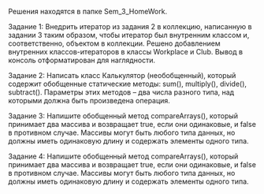 Решения находятся в папке Sem_3_HomeWork.

Задание 1: Внедрить итератор из задания 2 в коллекцию, написанную в задании 3 таким образом,
                чтобы итератор был внутренним классом и, соответственно, объектом в коллекции.
        Решено добавлением внутренних классов-итераторов в классы Workplace и Club. Вывод в консоль отформатирован для 
                наглядности.

Задание 2: Написать класс Калькулятор (необобщенный), который содержит обобщенные статические методы: sum(), multiply(),
                divide(), subtract(). Параметры этих методов – два числа разного типа, над которыми должна быть 
                произведена операция.

Задание 3: Напишите обобщенный метод compareArrays(), который принимает два массива и
                возвращает true, если они одинаковые, и false в противном случае. Массивы могут быть
                любого типа данных, но должны иметь одинаковую длину и содержать элементы одного
                типа.

Задание 4: Напишите обобщенный метод compareArrays(), который принимает два массива и
                возвращает true, если они одинаковые, и false в противном случае. Массивы могут быть
                любого типа данных, но должны иметь одинаковую длину и содержать элементы одного
                типа.


